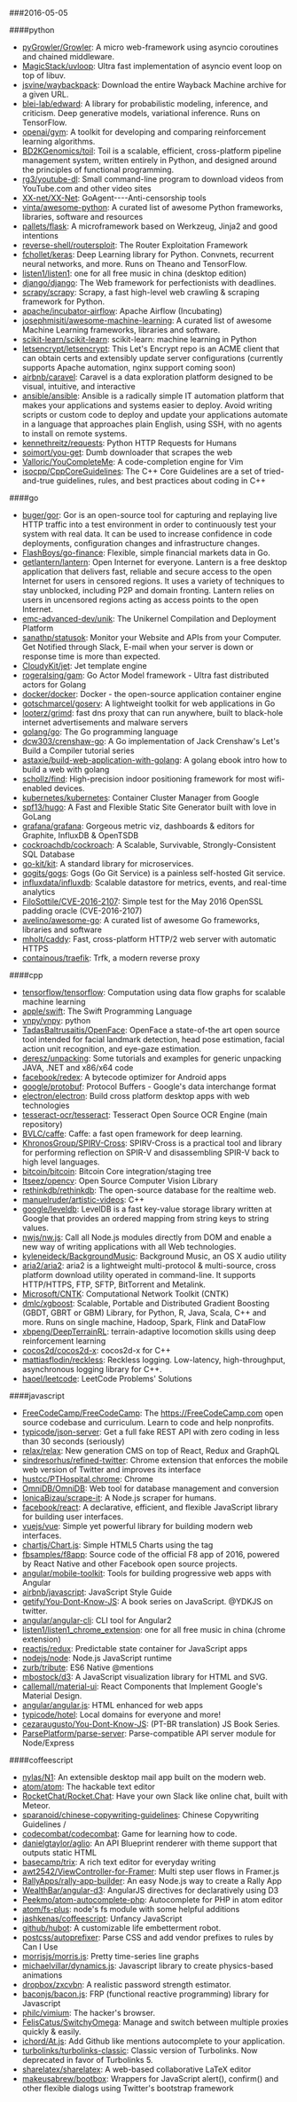 ###2016-05-05

####python
* [pyGrowler/Growler](https://github.com/pyGrowler/Growler): A micro web-framework using asyncio coroutines and chained middleware.
* [MagicStack/uvloop](https://github.com/MagicStack/uvloop): Ultra fast implementation of asyncio event loop on top of libuv.
* [jsvine/waybackpack](https://github.com/jsvine/waybackpack): Download the entire Wayback Machine archive for a given URL.
* [blei-lab/edward](https://github.com/blei-lab/edward): A library for probabilistic modeling, inference, and criticism. Deep generative models, variational inference. Runs on TensorFlow.
* [openai/gym](https://github.com/openai/gym): A toolkit for developing and comparing reinforcement learning algorithms.
* [BD2KGenomics/toil](https://github.com/BD2KGenomics/toil): Toil is a scalable, efficient, cross-platform pipeline management system, written entirely in Python, and designed around the principles of functional programming.
* [rg3/youtube-dl](https://github.com/rg3/youtube-dl): Small command-line program to download videos from YouTube.com and other video sites
* [XX-net/XX-Net](https://github.com/XX-net/XX-Net): GoAgent----Anti-censorship tools
* [vinta/awesome-python](https://github.com/vinta/awesome-python): A curated list of awesome Python frameworks, libraries, software and resources
* [pallets/flask](https://github.com/pallets/flask): A microframework based on Werkzeug, Jinja2 and good intentions
* [reverse-shell/routersploit](https://github.com/reverse-shell/routersploit): The Router Exploitation Framework
* [fchollet/keras](https://github.com/fchollet/keras): Deep Learning library for Python. Convnets, recurrent neural networks, and more. Runs on Theano and TensorFlow.
* [listen1/listen1](https://github.com/listen1/listen1): one for all free music in china (desktop edition)
* [django/django](https://github.com/django/django): The Web framework for perfectionists with deadlines.
* [scrapy/scrapy](https://github.com/scrapy/scrapy): Scrapy, a fast high-level web crawling & scraping framework for Python.
* [apache/incubator-airflow](https://github.com/apache/incubator-airflow): Apache Airflow (Incubating)
* [josephmisiti/awesome-machine-learning](https://github.com/josephmisiti/awesome-machine-learning): A curated list of awesome Machine Learning frameworks, libraries and software.
* [scikit-learn/scikit-learn](https://github.com/scikit-learn/scikit-learn): scikit-learn: machine learning in Python
* [letsencrypt/letsencrypt](https://github.com/letsencrypt/letsencrypt): This Let's Encrypt repo is an ACME client that can obtain certs and extensibly update server configurations (currently supports Apache automation, nginx support coming soon)
* [airbnb/caravel](https://github.com/airbnb/caravel): Caravel is a data exploration platform designed to be visual, intuitive, and interactive
* [ansible/ansible](https://github.com/ansible/ansible): Ansible is a radically simple IT automation platform that makes your applications and systems easier to deploy. Avoid writing scripts or custom code to deploy and update your applications automate in a language that approaches plain English, using SSH, with no agents to install on remote systems.
* [kennethreitz/requests](https://github.com/kennethreitz/requests): Python HTTP Requests for Humans
* [soimort/you-get](https://github.com/soimort/you-get): Dumb downloader that scrapes the web
* [Valloric/YouCompleteMe](https://github.com/Valloric/YouCompleteMe): A code-completion engine for Vim
* [isocpp/CppCoreGuidelines](https://github.com/isocpp/CppCoreGuidelines): The C++ Core Guidelines are a set of tried-and-true guidelines, rules, and best practices about coding in C++

####go
* [buger/gor](https://github.com/buger/gor): Gor is an open-source tool for capturing and replaying live HTTP traffic into a test environment in order to continuously test your system with real data. It can be used to increase confidence in code deployments, configuration changes and infrastructure changes.
* [FlashBoys/go-finance](https://github.com/FlashBoys/go-finance): Flexible, simple financial markets data in Go.
* [getlantern/lantern](https://github.com/getlantern/lantern): Open Internet for everyone. Lantern is a free desktop application that delivers fast, reliable and secure access to the open Internet for users in censored regions. It uses a variety of techniques to stay unblocked, including P2P and domain fronting. Lantern relies on users in uncensored regions acting as access points to the open Internet.
* [emc-advanced-dev/unik](https://github.com/emc-advanced-dev/unik): The Unikernel Compilation and Deployment Platform
* [sanathp/statusok](https://github.com/sanathp/statusok): Monitor your Website and APIs from your Computer. Get Notified through Slack, E-mail when your server is down or response time is more than expected.
* [CloudyKit/jet](https://github.com/CloudyKit/jet): Jet template engine
* [rogeralsing/gam](https://github.com/rogeralsing/gam): Go Actor Model framework - Ultra fast distributed actors for Golang
* [docker/docker](https://github.com/docker/docker): Docker - the open-source application container engine
* [gotschmarcel/goserv](https://github.com/gotschmarcel/goserv): A lightweight toolkit for web applications in Go
* [looterz/grimd](https://github.com/looterz/grimd): fast dns proxy that can run anywhere, built to black-hole internet advertisements and malware servers
* [golang/go](https://github.com/golang/go): The Go programming language
* [dcw303/crenshaw-go](https://github.com/dcw303/crenshaw-go): A Go implementation of Jack Crenshaw's Let's Build a Compiler tutorial series
* [astaxie/build-web-application-with-golang](https://github.com/astaxie/build-web-application-with-golang): A golang ebook intro how to build a web with golang
* [schollz/find](https://github.com/schollz/find): High-precision indoor positioning framework for most wifi-enabled devices.
* [kubernetes/kubernetes](https://github.com/kubernetes/kubernetes): Container Cluster Manager from Google
* [spf13/hugo](https://github.com/spf13/hugo): A Fast and Flexible Static Site Generator built with love in GoLang
* [grafana/grafana](https://github.com/grafana/grafana): Gorgeous metric viz, dashboards & editors for Graphite, InfluxDB & OpenTSDB
* [cockroachdb/cockroach](https://github.com/cockroachdb/cockroach): A Scalable, Survivable, Strongly-Consistent SQL Database
* [go-kit/kit](https://github.com/go-kit/kit): A standard library for microservices.
* [gogits/gogs](https://github.com/gogits/gogs): Gogs (Go Git Service) is a painless self-hosted Git service.
* [influxdata/influxdb](https://github.com/influxdata/influxdb): Scalable datastore for metrics, events, and real-time analytics
* [FiloSottile/CVE-2016-2107](https://github.com/FiloSottile/CVE-2016-2107): Simple test for the May 2016 OpenSSL padding oracle (CVE-2016-2107)
* [avelino/awesome-go](https://github.com/avelino/awesome-go): A curated list of awesome Go frameworks, libraries and software
* [mholt/caddy](https://github.com/mholt/caddy): Fast, cross-platform HTTP/2 web server with automatic HTTPS
* [containous/traefik](https://github.com/containous/traefik): Trfk, a modern reverse proxy

####cpp
* [tensorflow/tensorflow](https://github.com/tensorflow/tensorflow): Computation using data flow graphs for scalable machine learning
* [apple/swift](https://github.com/apple/swift): The Swift Programming Language
* [vnpy/vnpy](https://github.com/vnpy/vnpy): python
* [TadasBaltrusaitis/OpenFace](https://github.com/TadasBaltrusaitis/OpenFace): OpenFace  a state-of-the art open source tool intended for facial landmark detection, head pose estimation, facial action unit recognition, and eye-gaze estimation.
* [deresz/unpacking](https://github.com/deresz/unpacking): Some tutorials and examples for generic unpacking JAVA, .NET and x86/x64 code
* [facebook/redex](https://github.com/facebook/redex): A bytecode optimizer for Android apps
* [google/protobuf](https://github.com/google/protobuf): Protocol Buffers - Google's data interchange format
* [electron/electron](https://github.com/electron/electron): Build cross platform desktop apps with web technologies
* [tesseract-ocr/tesseract](https://github.com/tesseract-ocr/tesseract): Tesseract Open Source OCR Engine (main repository)
* [BVLC/caffe](https://github.com/BVLC/caffe): Caffe: a fast open framework for deep learning.
* [KhronosGroup/SPIRV-Cross](https://github.com/KhronosGroup/SPIRV-Cross): SPIRV-Cross is a practical tool and library for performing reflection on SPIR-V and disassembling SPIR-V back to high level languages.
* [bitcoin/bitcoin](https://github.com/bitcoin/bitcoin): Bitcoin Core integration/staging tree
* [Itseez/opencv](https://github.com/Itseez/opencv): Open Source Computer Vision Library
* [rethinkdb/rethinkdb](https://github.com/rethinkdb/rethinkdb): The open-source database for the realtime web.
* [manuelruder/artistic-videos](https://github.com/manuelruder/artistic-videos): C++
* [google/leveldb](https://github.com/google/leveldb): LevelDB is a fast key-value storage library written at Google that provides an ordered mapping from string keys to string values.
* [nwjs/nw.js](https://github.com/nwjs/nw.js): Call all Node.js modules directly from DOM and enable a new way of writing applications with all Web technologies.
* [kyleneideck/BackgroundMusic](https://github.com/kyleneideck/BackgroundMusic): Background Music, an OS X audio utility
* [aria2/aria2](https://github.com/aria2/aria2): aria2 is a lightweight multi-protocol & multi-source, cross platform download utility operated in command-line. It supports HTTP/HTTPS, FTP, SFTP, BitTorrent and Metalink.
* [Microsoft/CNTK](https://github.com/Microsoft/CNTK): Computational Network Toolkit (CNTK)
* [dmlc/xgboost](https://github.com/dmlc/xgboost): Scalable, Portable and Distributed Gradient Boosting (GBDT, GBRT or GBM) Library, for Python, R, Java, Scala, C++ and more. Runs on single machine, Hadoop, Spark, Flink and DataFlow
* [xbpeng/DeepTerrainRL](https://github.com/xbpeng/DeepTerrainRL): terrain-adaptive locomotion skills using deep reinforcement learning
* [cocos2d/cocos2d-x](https://github.com/cocos2d/cocos2d-x): cocos2d-x for C++
* [mattiasflodin/reckless](https://github.com/mattiasflodin/reckless): Reckless logging. Low-latency, high-throughput, asynchronous logging library for C++.
* [haoel/leetcode](https://github.com/haoel/leetcode): LeetCode Problems' Solutions

####javascript
* [FreeCodeCamp/FreeCodeCamp](https://github.com/FreeCodeCamp/FreeCodeCamp): The https://FreeCodeCamp.com open source codebase and curriculum. Learn to code and help nonprofits.
* [typicode/json-server](https://github.com/typicode/json-server): Get a full fake REST API with zero coding in less than 30 seconds (seriously)
* [relax/relax](https://github.com/relax/relax): New generation CMS on top of React, Redux and GraphQL
* [sindresorhus/refined-twitter](https://github.com/sindresorhus/refined-twitter): Chrome extension that enforces the mobile web version of Twitter and improves its interface
* [hustcc/PTHospital.chrome](https://github.com/hustcc/PTHospital.chrome): Chrome
* [OmniDB/OmniDB](https://github.com/OmniDB/OmniDB): Web tool for database management and conversion
* [IonicaBizau/scrape-it](https://github.com/IonicaBizau/scrape-it): A Node.js scraper for humans.
* [facebook/react](https://github.com/facebook/react): A declarative, efficient, and flexible JavaScript library for building user interfaces.
* [vuejs/vue](https://github.com/vuejs/vue): Simple yet powerful library for building modern web interfaces.
* [chartjs/Chart.js](https://github.com/chartjs/Chart.js): Simple HTML5 Charts using the <canvas> tag
* [fbsamples/f8app](https://github.com/fbsamples/f8app): Source code of the official F8 app of 2016, powered by React Native and other Facebook open source projects.
* [angular/mobile-toolkit](https://github.com/angular/mobile-toolkit): Tools for building progressive web apps with Angular
* [airbnb/javascript](https://github.com/airbnb/javascript): JavaScript Style Guide
* [getify/You-Dont-Know-JS](https://github.com/getify/You-Dont-Know-JS): A book series on JavaScript. @YDKJS on twitter.
* [angular/angular-cli](https://github.com/angular/angular-cli): CLI tool for Angular2
* [listen1/listen1_chrome_extension](https://github.com/listen1/listen1_chrome_extension): one for all free music in china (chrome extension)
* [reactjs/redux](https://github.com/reactjs/redux): Predictable state container for JavaScript apps
* [nodejs/node](https://github.com/nodejs/node): Node.js JavaScript runtime
* [zurb/tribute](https://github.com/zurb/tribute): ES6 Native @mentions
* [mbostock/d3](https://github.com/mbostock/d3): A JavaScript visualization library for HTML and SVG.
* [callemall/material-ui](https://github.com/callemall/material-ui): React Components that Implement Google's Material Design.
* [angular/angular.js](https://github.com/angular/angular.js): HTML enhanced for web apps
* [typicode/hotel](https://github.com/typicode/hotel): Local domains for everyone and more!
* [cezaraugusto/You-Dont-Know-JS](https://github.com/cezaraugusto/You-Dont-Know-JS): (PT-BR translation) JS Book Series.
* [ParsePlatform/parse-server](https://github.com/ParsePlatform/parse-server): Parse-compatible API server module for Node/Express

####coffeescript
* [nylas/N1](https://github.com/nylas/N1): An extensible desktop mail app built on the modern web.
* [atom/atom](https://github.com/atom/atom): The hackable text editor
* [RocketChat/Rocket.Chat](https://github.com/RocketChat/Rocket.Chat): Have your own Slack like online chat, built with Meteor.
* [sparanoid/chinese-copywriting-guidelines](https://github.com/sparanoid/chinese-copywriting-guidelines): Chinese Copywriting Guidelines / 
* [codecombat/codecombat](https://github.com/codecombat/codecombat): Game for learning how to code.
* [danielgtaylor/aglio](https://github.com/danielgtaylor/aglio): An API Blueprint renderer with theme support that outputs static HTML
* [basecamp/trix](https://github.com/basecamp/trix): A rich text editor for everyday writing
* [awt2542/ViewController-for-Framer](https://github.com/awt2542/ViewController-for-Framer): Multi step user flows in Framer.js
* [RallyApps/rally-app-builder](https://github.com/RallyApps/rally-app-builder): An easy Node.js way to create a Rally App
* [WealthBar/angular-d3](https://github.com/WealthBar/angular-d3): AngularJS directives for declaratively using D3
* [Peekmo/atom-autocomplete-php](https://github.com/Peekmo/atom-autocomplete-php): Autocomplete for PHP in atom editor
* [atom/fs-plus](https://github.com/atom/fs-plus): node's fs module with some helpful additions
* [jashkenas/coffeescript](https://github.com/jashkenas/coffeescript): Unfancy JavaScript
* [github/hubot](https://github.com/github/hubot): A customizable life embetterment robot.
* [postcss/autoprefixer](https://github.com/postcss/autoprefixer): Parse CSS and add vendor prefixes to rules by Can I Use
* [morrisjs/morris.js](https://github.com/morrisjs/morris.js): Pretty time-series line graphs
* [michaelvillar/dynamics.js](https://github.com/michaelvillar/dynamics.js): Javascript library to create physics-based animations
* [dropbox/zxcvbn](https://github.com/dropbox/zxcvbn): A realistic password strength estimator.
* [baconjs/bacon.js](https://github.com/baconjs/bacon.js): FRP (functional reactive programming) library for Javascript
* [philc/vimium](https://github.com/philc/vimium): The hacker's browser.
* [FelisCatus/SwitchyOmega](https://github.com/FelisCatus/SwitchyOmega): Manage and switch between multiple proxies quickly & easily.
* [ichord/At.js](https://github.com/ichord/At.js): Add Github like mentions autocomplete to your application.
* [turbolinks/turbolinks-classic](https://github.com/turbolinks/turbolinks-classic): Classic version of Turbolinks. Now deprecated in favor of Turbolinks 5.
* [sharelatex/sharelatex](https://github.com/sharelatex/sharelatex): A web-based collaborative LaTeX editor
* [makeusabrew/bootbox](https://github.com/makeusabrew/bootbox): Wrappers for JavaScript alert(), confirm() and other flexible dialogs using Twitter's bootstrap framework

